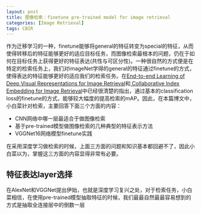 ```yaml
---
layout: post
title: 图像检索：finetune pre-trained model for image retrieval
categories: [Image Retrieval]
tags: CBIR
---
```


作为迁移学习的一种，finetune能够将general的特征转变为special的特征，从而使得转移后的特征能够更好的适应目标任务，而图像检索最根本的问题，仍在于如何在目标任务上获得更好的特征表达(共性与可区分性)。一种很自然的方式便是在特定的检索任务上，我们对imageNet学得的general的特征通过finetune的方式，使得表达的特征能够更好的适应我们的检索任务。在[End-to-end Learning of Deep Visual Representations for Image Retrieval](https://arxiv.org/abs/1610.07940)和[Collaborative Index Embedding for Image Retrieval](https://www.computer.org/csdl/trans/tp/preprint/07867860.pdf)中已经很清楚的指出，通过基本的classification loss的finetune的方式，能够较大幅度的提高检索的mAP。因此，在本篇博文中，小白菜针对检索，主要回答下面三个方面的内容：

- CNN网络中哪一层最适合于做图像检索
- 基于pre-trained模型做图像检索的几种典型的特征表示方法
- VGGNet16网络模型finetune实践

在采用深度学习做检索的时候，上面三方面的问题和知识基本都回避不了，因此小白菜以为，掌握这三方面的内容显得非常有必要。

## 特征表达layer选择

在AlexNet和VGGNet提出伊始，也就是深度学习复兴之处，对于检索任务，小白菜相信，在使用pre-trained模型抽取特征的时候，我们最最自然最最容易想到的方式是抽取全连接层中的倒数一层
